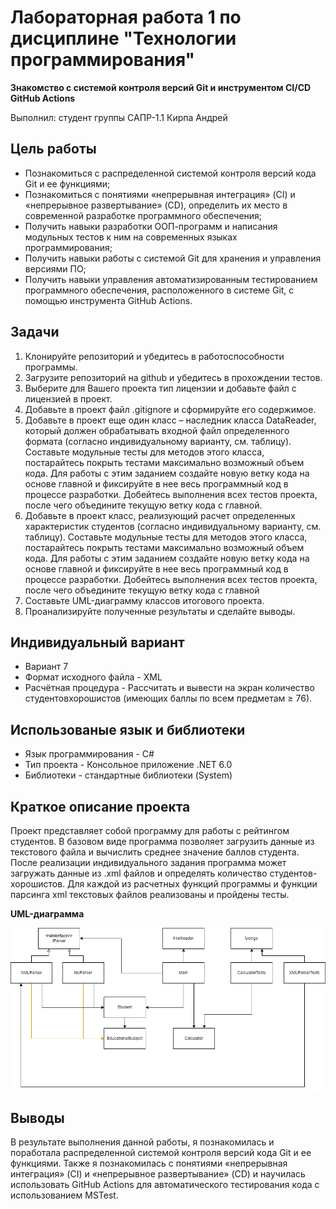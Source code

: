 # Лабораторная работа 1 по дисциплине "Технологии программирования"

**Знакомство с системой контроля версий Git и инструментом CI/CD GitHub Actions**

Выполнил: студент группы САПР-1.1 Кирпа Андрей

## Цель работы ##
 * Познакомиться с распределенной системой контроля версий кода Git и ее функциями;
 * Познакомиться с понятиями «непрерывная интеграция» (CI) и «непрерывное развертывание» (CD), определить их место в современной разработке программного обеспечения;
 * Получить навыки разработки ООП-программ и написания модульных тестов к ним на современных языках программирования;
 * Получить навыки работы с системой Git для хранения и управления версиями ПО;
 * Получить навыки управления автоматизированным тестированием программного обеспечения, расположенного в системе Git, с помощью инструмента GitHub Actions.

## Задачи ##
1. Клонируйте репозиторий и убедитесь в работоспособности программы.
2. Загрузите репозиторий на github и убедитесь в прохождении тестов.
3. Выберите для Вашего проекта тип лицензии и добавьте файл с лицензией в проект.
4. Добавьте в проект файл .gitignore и сформируйте его содержимое.
5. Добавьте в проект еще один класс – наследник класса DataReader, который должен обрабатывать входной файл определенного формата (согласно индивидуальному варианту, см. таблицу). Составьте модульные тесты для методов этого класса, постарайтесь покрыть тестами максимально возможный объем кода. Для работы с этим заданием создайте новую ветку кода на основе главной и фиксируйте в нее весь программный код в процессе разработки. Добейтесь выполнения всех тестов проекта, после чего объедините текущую ветку кода с главной.
6. Добавьте в проект класс, реализующий расчет определенных характеристик студентов (согласно индивидуальному варианту, см. таблицу). Составьте модульные тесты для методов этого класса, постарайтесь покрыть тестами максимально возможный объем кода. Для работы с этим заданием создайте новую ветку кода на основе главной и фиксируйте в нее весь программный код в процессе разработки. Добейтесь выполнения всех тестов проекта, после чего объедините текущую ветку кода с главной
7. Составьте UML-диаграмму классов итогового проекта.
8. Проанализируйте полученные результаты и сделайте выводы.

## Индивидуальный вариант ##

* Вариант 7
* Формат исходного файла - XML
* Расчётная процедура - Рассчитать и вывести на экран количество студентовхорошистов (имеющих баллы по всем предметам ≥ 76).

## Использованые язык и библиотеки ##
* Язык программирования - C#
* Тип проекта - Консольное приложение .NET 6.0
* Библиотеки - стандартные библиотеки (System)
## Краткое описание проекта ##
Проект представляет собой программу для работы с рейтингом студентов. В базовом виде программа позволяет загрузить данные из текстового файла и вычислить среднее значение баллов студента. После реализации индивидуального задания программа может загружать данные из .xml файлов и определять количество студентов-хорошистов. Для каждой из расчетных функций программы и функции парсинга xml текстовых файлов реализованы и пройдены тесты.

**UML-диаграмма**

![UML](https://github.com/IIPuBeT-AHgpeu/TP_Lab1_Base/blob/master/pictures/ClassesDiagram.png)
## Выводы ##
В результате выполнения данной работы, я познакомилась и поработала распределенной системой контроля версий кода Git и ее функциями. Также я познакомилась с понятиями «непрерывная интеграция» (CI) и «непрерывное развертывание» (CD) и научилась использовать GitHub Actions для автоматического тестирования кода с использованием MSTest.
